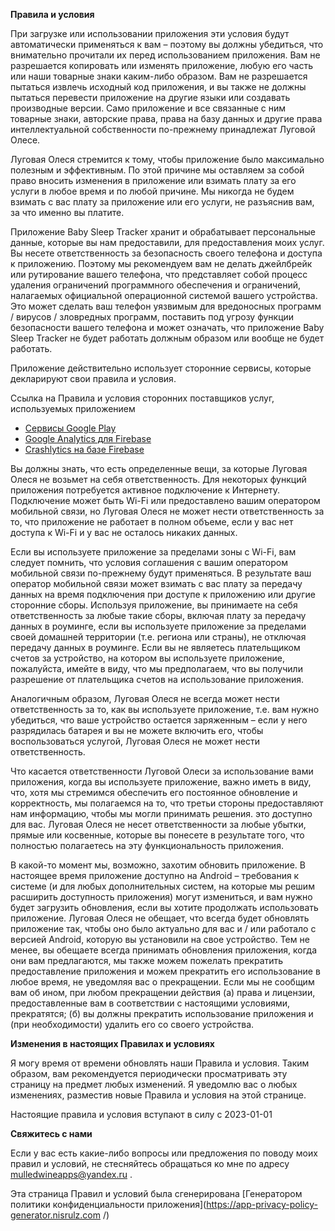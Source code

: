 **Правила и условия**

При загрузке или использовании приложения эти условия будут автоматически применяться к вам – поэтому вы должны убедиться, что внимательно прочитали их перед использованием приложения. Вам не разрешается копировать или изменять приложение, любую его часть или наши товарные знаки каким-либо образом. Вам не разрешается пытаться извлечь исходный код приложения, и вы также не должны пытаться перевести приложение на другие языки или создавать производные версии. Само приложение и все связанные с ним товарные знаки, авторские права, права на базу данных и другие права интеллектуальной собственности по-прежнему принадлежат Луговой Олесе.

Луговая Олеся стремится к тому, чтобы приложение было максимально полезным и эффективным. По этой причине мы оставляем за собой право вносить изменения в приложение или взимать плату за его услуги в любое время и по любой причине. Мы никогда не будем взимать с вас плату за приложение или его услуги, не разъяснив вам, за что именно вы платите.

Приложение Baby Sleep Tracker хранит и обрабатывает персональные данные, которые вы нам предоставили, для предоставления моих услуг. Вы несете ответственность за безопасность своего телефона и доступа к приложению. Поэтому мы рекомендуем вам не делать джейлбрейк или рутирование вашего телефона, что представляет собой процесс удаления ограничений программного обеспечения и ограничений, налагаемых официальной операционной системой вашего устройства. Это может сделать ваш телефон уязвимым для вредоносных программ / вирусов / зловредных программ, поставить под угрозу функции безопасности вашего телефона и может означать, что приложение Baby Sleep Tracker не будет работать должным образом или вообще не будет работать.

Приложение действительно использует сторонние сервисы, которые декларируют свои правила и условия.

Ссылка на Правила и условия сторонних поставщиков услуг, используемых приложением

* [Сервисы Google Play](https://policies.google.com/terms )
* [Google Analytics для Firebase](https://firebase.google.com/terms/analytics )
* [Crashlytics на базе Firebase](https://firebase.google.com/terms/crashlytics )

Вы должны знать, что есть определенные вещи, за которые Луговая Олеся не возьмет на себя ответственность. Для некоторых функций приложения потребуется активное подключение к Интернету. Подключение может быть Wi-Fi или предоставлено вашим оператором мобильной связи, но Луговая Олеся не может нести ответственность за то, что приложение не работает в полном объеме, если у вас нет доступа к Wi-Fi и у вас не осталось никаких данных.

Если вы используете приложение за пределами зоны с Wi-Fi, вам следует помнить, что условия соглашения с вашим оператором мобильной связи по-прежнему будут применяться. В результате ваш оператор мобильной связи может взимать с вас плату за передачу данных на время подключения при доступе к приложению или другие сторонние сборы. Используя приложение, вы принимаете на себя ответственность за любые такие сборы, включая плату за передачу данных в роуминге, если вы используете приложение за пределами своей домашней территории (т.е. региона или страны), не отключая передачу данных в роуминге. Если вы не являетесь плательщиком счетов за устройство, на котором вы используете приложение, пожалуйста, имейте в виду, что мы предполагаем, что вы получили разрешение от плательщика счетов на использование приложения.

Аналогичным образом, Луговая Олеся не всегда может нести ответственность за то, как вы используете приложение, т.е. вам нужно убедиться, что ваше устройство остается заряженным – если у него разрядилась батарея и вы не можете включить его, чтобы воспользоваться услугой, Луговая Олеся не может нести ответственность.

Что касается ответственности Луговой Олеси за использование вами приложения, когда вы используете приложение, важно иметь в виду, что, хотя мы стремимся обеспечить его постоянное обновление и корректность, мы полагаемся на то, что третьи стороны предоставляют нам информацию, чтобы мы могли принимать решения. это доступно для вас. Луговая Олеся не несет ответственности за любые убытки, прямые или косвенные, которые вы понесете в результате того, что полностью полагаетесь на эту функциональность приложения.

В какой-то момент мы, возможно, захотим обновить приложение. В настоящее время приложение доступно на Android – требования к системе (и для любых дополнительных систем, на которые мы решим расширить доступность приложения) могут измениться, и вам нужно будет загрузить обновления, если вы хотите продолжать использовать приложение. Луговая Олеся не обещает, что всегда будет обновлять приложение так, чтобы оно было актуально для вас и / или работало с версией Android, которую вы установили на свое устройство. Тем не менее, вы обещаете всегда принимать обновления приложения, когда они вам предлагаются, мы также можем пожелать прекратить предоставление приложения и можем прекратить его использование в любое время, не уведомляя вас о прекращении. Если мы не сообщим вам об ином, при любом прекращении действия (а) права и лицензии, предоставленные вам в соответствии с настоящими условиями, прекратятся; (б) вы должны прекратить использование приложения и (при необходимости) удалить его со своего устройства.

**Изменения в настоящих Правилах и условиях**

Я могу время от времени обновлять наши Правила и условия. Таким образом, вам рекомендуется периодически просматривать эту страницу на предмет любых изменений. Я уведомлю вас о любых изменениях, разместив новые Правила и условия на этой странице.

Настоящие правила и условия вступают в силу с 2023-01-01

**Свяжитесь с нами**

Если у вас есть какие-либо вопросы или предложения по поводу моих правил и условий, не стесняйтесь обращаться ко мне по адресу mulledwineapps@yandex.ru .

Эта страница Правил и условий была сгенерирована [Генератором политики конфиденциальности приложения](https://app-privacy-policy-generator.nisrulz.com /)
